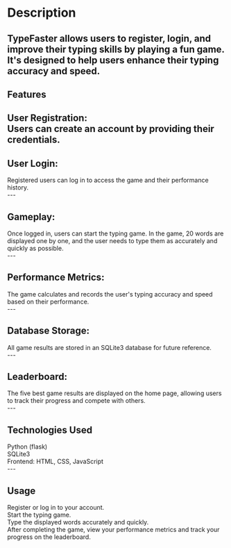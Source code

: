 # Description <br>
TypeFaster allows users to register, login, and improve their typing skills by playing a fun game. It's designed to help users enhance their typing accuracy and speed. <br>
---
## Features <br>
User Registration: <br>
Users can create an account by providing their credentials. <br>
---
## User Login: <br>
Registered users can log in to access the game and their performance history. <br>
--- <br>
## Gameplay:<br>
Once logged in, users can start the typing game. In the game, 20 words are displayed one by one, and the user needs to type them as accurately and quickly as possible.<br>
--- <br>
## Performance Metrics:<br>
The game calculates and records the user's typing accuracy and speed based on their performance.<br>
--- <br>
## Database Storage:<br>
All game results are stored in an SQLite3 database for future reference.<br>
--- <br>
## Leaderboard:<br>
The five best game results are displayed on the home page, allowing users to track their progress and compete with others.<br>
--- <br>
## Technologies Used<br>
Python (flask)<br>
SQLite3<br>
Frontend: HTML, CSS, JavaScript<br>
--- <br>
## Usage<br>
Register or log in to your account.<br>
Start the typing game.<br>
Type the displayed words accurately and quickly.<br>
After completing the game, view your performance metrics and track your progress on the leaderboard.<br>
